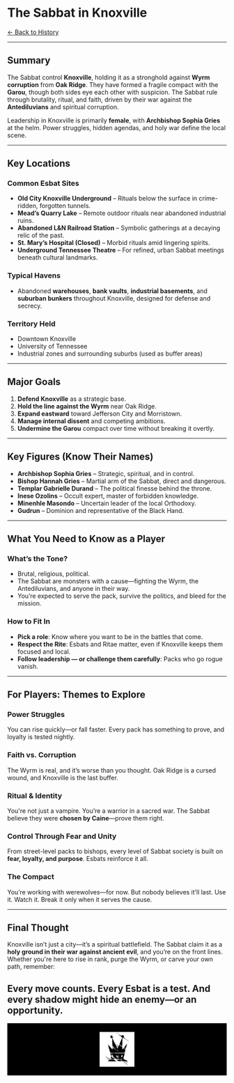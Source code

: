 # The Sabbat in Knoxville

[← Back to History](../README.md)  

-----

## Summary

The Sabbat control **Knoxville**, holding it as a stronghold against **Wyrm corruption** from **Oak Ridge**. They have formed a fragile compact with the **Garou**, though both sides eye each other with suspicion. The Sabbat rule through brutality, ritual, and faith, driven by their war against the **Antediluvians** and spiritual corruption.

Leadership in Knoxville is primarily **female**, with **Archbishop Sophia Gries** at the helm. Power struggles, hidden agendas, and holy war define the local scene.

---

## Key Locations

### **Common Esbat Sites**
- **Old City Knoxville Underground** – Rituals below the surface in crime-ridden, forgotten tunnels.
- **Mead’s Quarry Lake** – Remote outdoor rituals near abandoned industrial ruins.
- **Abandoned L&N Railroad Station** – Symbolic gatherings at a decaying relic of the past.
- **St. Mary’s Hospital (Closed)** – Morbid rituals amid lingering spirits.
- **Underground Tennessee Theatre** – For refined, urban Sabbat meetings beneath cultural landmarks.

### **Typical Havens**
- Abandoned **warehouses**, **bank vaults**, **industrial basements**, and **suburban bunkers** throughout Knoxville, designed for defense and secrecy.

### **Territory Held**
- Downtown Knoxville  
- University of Tennessee  
- Industrial zones and surrounding suburbs (used as buffer areas)

---

## Major Goals

1. **Defend Knoxville** as a strategic base.
2. **Hold the line against the Wyrm** near Oak Ridge.
3. **Expand eastward** toward Jefferson City and Morristown.
4. **Manage internal dissent** and competing ambitions.
5. **Undermine the Garou** compact over time without breaking it overtly.

---

## Key Figures (Know Their Names)

- **Archbishop Sophia Gries** – Strategic, spiritual, and in control.
- **Bishop Hannah Gries** – Martial arm of the Sabbat, direct and dangerous.
- **Templar Gabrielle Durand** – The political finesse behind the throne.
- **Inese Ozolins** – Occult expert, master of forbidden knowledge.
- **Minenhle Masondo** – Uncertain leader of the local Orthodoxy.
- **Gudrun** – Dominion and representative of the Black Hand.

---

## What You Need to Know as a Player

### What’s the Tone?
- Brutal, religious, political.
- The Sabbat are monsters with a cause—fighting the Wyrm, the Antediluvians, and anyone in their way.
- You’re expected to serve the pack, survive the politics, and bleed for the mission.

### How to Fit In
- **Pick a role**: Know where you want to be in the battles that come.
- **Respect the Rite**: Esbats and Ritae matter, even if Knoxville keeps them focused and local.
- **Follow leadership — or challenge them carefully**: Packs who go rogue vanish.

---

## For Players: Themes to Explore

### **Power Struggles**
You can rise quickly—or fall faster. Every pack has something to prove, and loyalty is tested nightly.

### **Faith vs. Corruption**
The Wyrm is real, and it’s worse than you thought. Oak Ridge is a cursed wound, and Knoxville is the last buffer.

### **Ritual & Identity**
You're not just a vampire. You’re a warrior in a sacred war. The Sabbat believe they were **chosen by Caine**—prove them right.

### **Control Through Fear and Unity**
From street-level packs to bishops, every level of Sabbat society is built on **fear, loyalty, and purpose**. Esbats reinforce it all.

### **The Compact**
You’re working with werewolves—for now. But nobody believes it’ll last. Use it. Watch it. Break it only when it serves the cause.

---

## Final Thought

Knoxville isn’t just a city—it’s a spiritual battlefield. The Sabbat claim it as a **holy ground in their war against ancient evil**, and you’re on the front lines. Whether you're here to rise in rank, purge the Wyrm, or carve your own path, remember:

**Every move counts. Every Esbat is a test. And every shadow might hide an enemy—or an opportunity.**
-----
<p align="center" style="background-color: #000; padding: 20px;">
  <img src="https://raw.githubusercontent.com/mckn-larp/.github/main/profile/05-queen-glow.png" alt="Knoxville Crown Footer" width="80" style="margin: 0 20px; vertical-align: middle;" />
</p>
